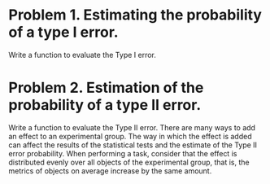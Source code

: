 # Problem 1. Estimating the probability of a type I error.
Write a function to evaluate the Type I error.

# Problem 2. Estimation of the probability of a type II error.
Write a function to evaluate the Type II error.
There are many ways to add an effect to an experimental group. The way in which the effect is added can affect the results of the statistical tests and the estimate of the Type II error probability. When performing a task, consider that the effect is distributed evenly over all objects of the experimental group, that is, the metrics of objects on average increase by the same amount.
